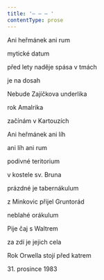 ```yaml
---
title: '– – – '
contentType: prose
---
```


Ani heřmánek ani rum

mytické datum

před lety naděje spása v tmách

je na dosah

Nebude Zajíčkova underlika

rok Amalrika

začínám v Kartouzích

Ani heřmánek ani líh

ani líh ani rum

podivné teritorium

v kostele sv. Bruna

prázdné je tabernákulum

z Minkovic přijel Gruntorád

neblahé orákulum

Pije čaj s Waltrem

za zdí je jejich cela

Rok Orwella stojí před katrem

31\. prosince 1983
